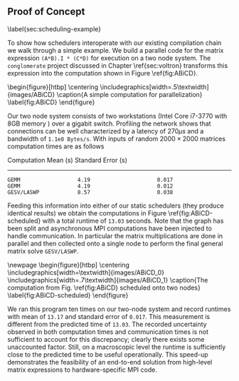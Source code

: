
Proof of Concept
----------------

\label{sec:scheduling-example}

To show how schedulers interoperate with our existing compilation chain we walk through a simple example.  We build a parallel code for the matrix expression `(A*B).I * (C*D)` for execution on a two node system.  The `conglomerate` project discussed in Chapter \ref{sec:voltron} transforms this expression into the computation shown in Figure \ref{fig:ABiCD}.

\begin{figure}[htbp]
\centering
\includegraphics[width=.5\textwidth]{images/ABiCD}
\caption{A simple computation for parallelization}
\label{fig:ABiCD}
\end{figure}

Our two node system consists of two workstations (Intel Core i7-3770 with 8GB memory ) over a gigabit switch.  Profiling the network shows that connections can be well characterized by a latency of $270\mu s$ and a bandwidth of `1.1e8 Bytes/s`.  With inputs of random $2000 \times 2000$ matrices computation times are as follows

   Computation        Mean (s)        Standard Error (s)
-----------------   ----------      --------------------
    GEMM                  4.19                     0.017 
    GEMM                  4.19                     0.012
    GESV/LASWP            8.57                     0.038

Feeding this information into either of our static schedulers (they produce identical results) we obtain the computations in Figure \ref{fig:ABiCD-scheduled} with a total runtime of `13.03` seconds.  Note that the graph has been split and asynchronous MPI computations have been injected to handle communication.  In particular the matrix multiplications are done in parallel and then collected onto a single node to perform the final general matrix solve `GESV/LASWP`.

\newpage
\begin{figure}[htbp]
\centering
\includegraphics[width=\textwidth]{images/ABiCD_0}
\includegraphics[width=.7\textwidth]{images/ABiCD_1}
\caption{The computation from Fig. \ref{fig:ABiCD} scheduled onto two nodes}
\label{fig:ABiCD-scheduled}
\end{figure}

We ran this program ten times on our two-node system and record runtimes with mean of `13.17` and standard error of `0.017`.  This measurement is different from the predicted time of `13.03`.  The recorded uncertainty observed in both computation times and communication times is not sufficient to account for this discrepancy; clearly there exists some unaccounted factor.  Still, on a macroscopic level the runtime is sufficiently close to the predicted time to be useful operationally.  This speed-up demonstrates the feasibility of an end-to-end solution from high-level matrix expressions to hardware-specific MPI code.
